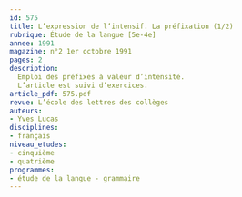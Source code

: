 ```yaml
---
id: 575
title: L’expression de l’intensif. La préfixation (1/2)
rubrique: Étude de la langue [5e-4e]
annee: 1991
magazine: n°2 1er octobre 1991
pages: 2
description: 
  Emploi des préfixes à valeur d’intensité.
  L’article est suivi d’exercices.
article_pdf: 575.pdf
revue: L’école des lettres des collèges
auteurs:
- Yves Lucas
disciplines:
- français
niveau_etudes:
- cinquième
- quatrième
programmes:
- étude de la langue - grammaire
---
```

